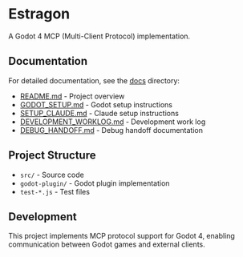 # Estragon

A Godot 4 MCP (Multi-Client Protocol) implementation.

## Documentation

For detailed documentation, see the [docs](docs/) directory:
- [README.md](docs/README.md) - Project overview
- [GODOT_SETUP.md](docs/GODOT_SETUP.md) - Godot setup instructions
- [SETUP_CLAUDE.md](docs/SETUP_CLAUDE.md) - Claude setup instructions
- [DEVELOPMENT_WORKLOG.md](docs/DEVELOPMENT_WORKLOG.md) - Development work log
- [DEBUG_HANDOFF.md](docs/DEBUG_HANDOFF.md) - Debug handoff documentation

## Project Structure

- `src/` - Source code
- `godot-plugin/` - Godot plugin implementation
- `test-*.js` - Test files

## Development

This project implements MCP protocol support for Godot 4, enabling communication between Godot games and external clients.
